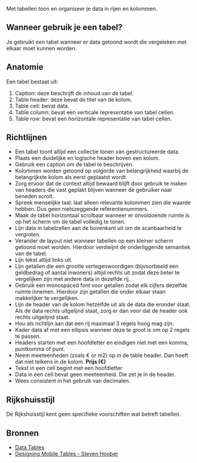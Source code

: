 Met tabellen toon en organiseer je data in rijen en kolommen.

## Wanneer gebruik je een tabel?

Je gebruikt een tabel wanneer er data getoond wordt die vergeleken met elkaar moet kunnen worden.

## Anatomie

Een tabel bestaat uit:

1. Caption: deze beschrijft de inhoud van de tabel.
2. Table header: deze bevat de titel van de kolom.
3. Table cell: bevat data.
4. Table column: bevat een verticale representatie van tabel cellen.
5. Table row: bevat een horizontale representatie van tabel cellen.

## Richtlijnen

- Een tabel toont altijd een collectie tonen van gestructureerde data.
- Plaats een duidelijke en logische header boven een kolom.
- Gebruik een caption om de tabel te beschrijven.
- Kolommen worden getoond op volgorde van belangrijkheid waarbij de belangrijkste kolom als eerst geplaatst wordt.
- Zorg ervoor dat de context altijd bewaard blijft door gebruik te maken van headers die vast geplakt blijven wanneer de gebruiker naar beneden scrolt.
- Spreek menselijke taal: laat alleen relevante kolommen zien die waarde hebben. Dus geen nietszeggende referentienummers.
- Maak de tabel horizontaal scrolbaar wanneer er onvoldoende ruimte is op het scherm om de tabel volledig te tonen.
- Lijn data in tabelcellen aan de bovenkant uit om de scanbaarheid te vergroten.
- Verander de layout niet wanneer tabellen op een kleiner scherm getoond moet worden. Hierdoor verdwijnt de onderliggende semantiek van de tabel.
- Lijn tekst altijd links uit.
- Lijn getallen die een grootte vertegenwoordigen (bijvoorbeeld een geldbedrag of aantal inwoners) altijd rechts uit zodat deze beter te vergelijken zijn met andere data in dezelfde rij.
- Gebruik een monospaced font voor getallen zodat elk cijfers dezelfde ruimte innemen. Hierdoor zijn getallen die onder elkaar staan makkelijker te vergelijken.
- Lijn de header van de kolom hetzelfde uit als de data die eronder staat. Als de data rechts uitgelijnd staat, zorg er dan voor dat de header ook rechts uitgelijnd staat.
- Hou als richtlijn aan dat een rij maximaal 3 regels hoog mag zijn.
- Kader data af met een ellipsis wanneer deze te groot is om op 2 regels te passen.
- Headers starten met een hoofdletter en eindigen niet met een komma, puntkomma of punt.
- Neem meeteenheden (zoals € or m2) op in de table header. Dan hoeft dat niet telkens in de kolom. **Prijs (€)**
- Tekst in een cell begint met een hoofdletter
- Data in een cell bevat geen meeteenheid. Die zet je in de header.
- Wees consistent in het gebruik van decimalen.

## Rijkshuisstijl

De Rijkshuisstijl kent geen specifieke voorschiften wat betreft tabellen.

## Bronnen

- [Data Tables](https://web.archive.org/web/20220315222659/https://inclusive-components.design/data-tables/)
- [Designing Mobile Tables - Steven Hoober](https://web.archive.org/web/20211221193450/https://www.uxmatters.com/mt/archives/2020/07/designing-mobile-tables.php)
